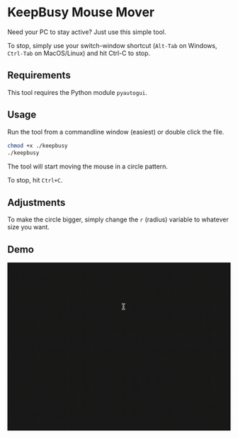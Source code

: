 # KeepBusy Mouse Mover

Need your PC to stay active? Just use this simple tool.

To stop, simply use your switch-window shortcut (`Alt-Tab` on Windows, `Ctrl-Tab` on MacOS/Linux) and hit Ctrl-C to stop.

## Requirements

This tool requires the Python module `pyautogui`.

## Usage

Run the tool from a commandline window (easiest) or double click the file. 

```bash
chmod +x ./keepbusy
./keepbusy
```

The tool will start moving the mouse in a circle pattern.

To stop, hit `Ctrl+C`.

## Adjustments

To make the circle bigger, simply change the `r` (radius) variable to whatever size you want.

## Demo

![Demo of mouse moving in a circle pattern.](https://raw.githubusercontent.com/leolion3/Portfolio/master/Python/KeepBusy/media/demo.gif)
